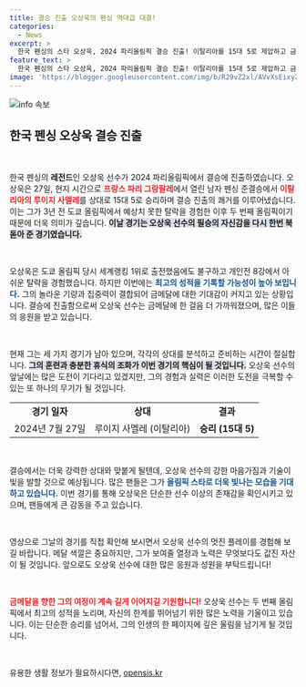 ```yaml
---
title: 결승 진출 오상욱의 펜싱 역대급 대결!
categories:
  - News
excerpt: >
  한국 펜싱의 스타 오상욱, 2024 파리올림픽 결승 진출! 이탈리아를 15대 5로 제압하고 금메달에 한 걸음 더 다가섰습니다. 3년 전 아쉬움을 딛고 최고의 순간을 만들 준비가 되어있습니다. 그의 감동적인 경기 장면을 확인하세요!
feature_text: >
  한국 펜싱의 스타 오상욱, 2024 파리올림픽 결승 진출! 이탈리아를 15대 5로 제압하고 금메달에 한 걸음 더 다가섰습니다. 3년 전 아쉬움을 딛고 최고의 순간을 만들 준비가 되어있습니다. 그의 감동적인 경기 장면을 확인하세요!
image: 'https://blogger.googleusercontent.com/img/b/R29vZ2xl/AVvXsEixyZcFfHzMRdzZMjFBmAUKJYCLCGyLL1o632UiGVXcaFdKo_bkvkuCioo0uUKlGfBVcT3P84aROyZIXSBEx3Aw5nCQ3pTgDom1WDC4m8eifvWiAmWEEVb4x6G_l8C0QH225ldMjyaFvpxGEBGNO37VmDTDMHGhJPq73UglMfDca1-0aw/s1600/blogspot.png'
---
```


<p><img src="https://blogger.googleusercontent.com/img/b/R29vZ2xl/AVvXsEixyZcFfHzMRdzZMjFBmAUKJYCLCGyLL1o632UiGVXcaFdKo_bkvkuCioo0uUKlGfBVcT3P84aROyZIXSBEx3Aw5nCQ3pTgDom1WDC4m8eifvWiAmWEEVb4x6G_l8C0QH225ldMjyaFvpxGEBGNO37VmDTDMHGhJPq73UglMfDca1-0aw/s1600/blogspot.png" alt="info 속보" /></p>

<h2 data-ke-size="size26">한국 펜싱 오상욱 결승 진출</h2>

<p data-ke-size="size16">&nbsp;</p>

<p>한국 펜싱의 <b>레전드</b>인 오상욱 선수가 2024 파리올림픽에서 결승에 진출하였습니다. 오상욱은 27일, 현지 시간으로 <b><span style="color: #ee2323;">프랑스 파리 그랑팔레</span></b>에서 열린 남자 펜싱 준결승에서 <b><span style="color: #ee2323;">이탈리아의 루이지 사멜레</span></b>를 상대로 15대 5로 승리하며 결승 진출의 쾌거를 이루어냈습니다. 이는 그가 3년 전 도쿄 올림픽에서 예상치 못한 탈락을 경험한 이후 두 번째 올림픽이기 때문에 더욱 의미가 깊습니다. <b><span style="background-color: #21538527;">이날 경기는 오상욱 선수의 필승의 자신감을 다시 한번 북돋아 준 경기였습니다.</span></b></p>

<p data-ke-size="size16">&nbsp;</p>

<p>오상욱은 도쿄 올림픽 당시 세계랭킹 1위로 출전했음에도 불구하고 개인전 8강에서 아쉬운 탈락을 경험했습니다. 하지만 이번에는 <b><span style="color: #1a5490;">최고의 성적을 기록할 가능성이 높아 보입니다.</span></b> 그의 놀라운 기량과 집중력이 결합되어 금메달에 대한 기대감이 커지고 있는 상황입니다. 결승에 진출함으로써 오상욱 선수는 금메달에 한 걸음 더 가까워졌으며, 많은 이들의 응원을 받고 있습니다. </p>

<p data-ke-size="size16">&nbsp;</p>

<p>현재 그는 세 가지 경기가 남아 있으며, 각각의 상대를 분석하고 준비하는 시간이 절실합니다. <b><span style="background-color: #21538527;">그의 훈련과 충분한 휴식의 조화가 이번 경기의 핵심이 될 것입니다.</span></b> 오상욱 선수의 앞날에는 많은 도전이 기다리고 있겠지만, 그의 경험과 실력은 이러한 도전을 극복할 수 있는 또 하나의 무기가 될 것입니다.</p>

<table style="width: 100%; border-collapse: collapse;">
<tr>
<td style="text-align: center; height: 17px;"><b>경기 일자</b></td>
<td style="text-align: center; height: 17px;"><b>상대</b></td>
<td style="text-align: center; height: 17px;"><b>결과</b></td>
</tr>
<tr>
<td style="text-align: center; height: 17px;">2024년 7월 27일</td>
<td style="text-align: center; height: 17px;">루이지 사멜레 (이탈리아)</td>
<td style="text-align: center; height: 17px;"><b>승리 (15대 5)</b></td>
</tr>
</table>

<p data-ke-size="size16">&nbsp;</p>

<p>결승에서는 더욱 강력한 상대와 맞붙게 될텐데, 오상욱 선수의 강한 마음가짐과 기술이 빛을 발할 것으로 예상됩니다. 많은 팬들은 그가 <b><span style="color: #1a5490;">올림픽 스타로 더욱 빛나는 모습을 기대하고 있습니다.</span></b> 이번 경기를 통해 오상욱은 단순한 선수 이상의 존재감을 확인시키고 있으며, 팬들에게 큰 감동을 주고 있습니다. </p>

<p data-ke-size="size16">&nbsp;</p>

<p>영상으로 그날의 경기를 직접 확인해 보시면서 오상욱 선수의 멋진 플레이를 경험해 보길 바랍니다. 메달 색깔은 중요하지만, 그가 보여줄 열정과 노력은 무엇보다도 값진 자산이 될 것입니다. 앞으로도 오상욱 선수에 대한 많은 응원과 성원을 부탁드립니다! </p>

<p data-ke-size="size16">&nbsp;</p>

<p><b><span style="color: #ee2323;">금메달을 향한 그의 여정이 계속 길게 이어지길 기원합니다!</span></b> 오상욱 선수는 두 번째 올림픽에서 최고의 성적을 노리며, 자신의 한계를 뛰어넘기 위한 많은 노력을 기울이고 있습니다. 이는 단순한 승리를 넘어서, 그의 인생의 한 페이지에 깊은 울림을 남기게 될 것입니다. </p>

<p data-ke-size="size16">&nbsp;</p>
유용한 생활 정보가 필요하시다면, <a href="https://opensis.kr" rel="dofollow">opensis.kr</a>


